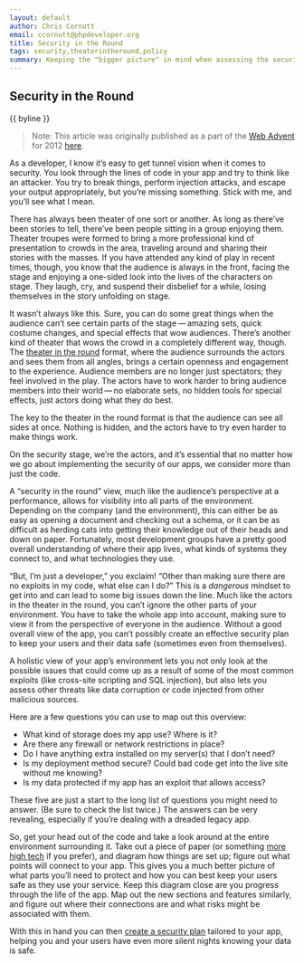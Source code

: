 ```yaml
---
layout: default
author: Chris Cornutt
email: ccornutt@phpdeveloper.org
title: Security in the Round
tags: security,theaterintheround,policy
summary: Keeping the "bigger picture" in mind when assessing the security of your application is vital.
---
```


Security in the Round
--------------

{{ byline }}

> Note: This article was originally published as a part of the [Web Advent](http://webadvent.org) for 2012 [here](http://webadvent.org/2012/security-in-the-round-by-chris-cornutt).

As a developer, I know it’s easy to get tunnel vision when it comes to security. You look through the lines of code in your app and try to think like an attacker. You try to break things, perform injection attacks, and escape your output appropriately, but you’re missing something. Stick with me, and you’ll see what I mean.

There has always been theater of one sort or another. As long as there’ve been stories to tell, there’ve been people sitting in a group enjoying them. Theater troupes were formed to bring a more professional kind of presentation to crowds in the area, traveling around and sharing their stories with the masses. If you have attended any kind of play in recent times, though, you know that the audience is always in the front, facing the stage and enjoying a one-sided look into the lives of the characters on stage. They laugh, cry, and suspend their disbelief for a while, losing themselves in the story unfolding on stage.

It wasn’t always like this. Sure, you can do some great things when the audience can’t see certain parts of the stage — amazing sets, quick costume changes, and special effects that wow audiences. There’s another kind of theater that wows the crowd in a completely different way, though. The [theater in the round](http://en.wikipedia.org/wiki/Theatre_in_the_round) format, where the audience surrounds the actors and sees them from all angles, brings a certain openness and engagement to the experience. Audience members are no longer just spectators; they feel involved in the play. The actors have to work harder to bring audience members into their world — no elaborate sets, no hidden tools for special effects, just actors doing what they do best.

The key to the theater in the round format is that the audience can see all sides at once. Nothing is hidden, and the actors have to try even harder to make things work.

On the security stage, we’re the actors, and it’s essential that no matter how we go about implementing the security of our apps, we consider more than just the code.

A “security in the round” view, much like the audience’s perspective at a performance, allows for visibility into all parts of the environment. Depending on the company (and the environment), this can either be as easy as opening a document and checking out a schema, or it can be as difficult as herding cats into getting their knowledge out of their heads and down on paper. Fortunately, most development groups have a pretty good overall understanding of where their app lives, what kinds of systems they connect to, and what technologies they use.

“But, I’m just a developer,” you exclaim! “Other than making sure there are no exploits in my code, what else can I do?” This is a *dangerous* mindset to get into and can lead to some big issues down the line. Much like the actors in the theater in the round, you can’t ignore the other parts of your environment. You have to take the whole app into account, making sure to view it from the perspective of everyone in the audience. Without a good overall view of the app, you can’t possibly create an effective security plan to keep your users and their data safe (sometimes even from themselves).

A holistic view of your app’s environment lets you not only look at the possible issues that could come up as a result of some of the most common exploits (like cross-site scripting and SQL injection), but also lets you assess other threats like data corruption or code injected from other malicious sources.

Here are a few questions you can use to map out this overview:

- What kind of storage does my app use? Where is it?
- Are there any firewall or network restrictions in place?
- Do I have anything extra installed on my server(s) that I don’t need?
- Is my deployment method secure? Could bad code get into the live site without me knowing?
- Is my data protected if my app has an exploit that allows access?

These five are just a start to the long list of questions you might need to answer. (Be sure to check the list twice.) The answers can be very revealing, especially if you’re dealing with a dreaded legacy app.

So, get your head out of the code and take a look around at the entire environment surrounding it. Take out a piece of paper (or something [more high tech](http://en.wikipedia.org/wiki/Comparison_of_network_diagram_software) if you prefer), and diagram how things are set up; figure out what points will connect to your app. This gives you a much better picture of what parts you’ll need to protect and how you can best keep your users safe as they use your service. Keep this diagram close are you progress through the life of the app. Map out the new sections and features similarly, and figure out where their connections are and what risks might be associated with them.

With this in hand you can then [create a security plan](http://www.binomial.com/security_plan/why_you_need.php) tailored to your app, helping you and your users have even more silent nights knowing your data is safe.
